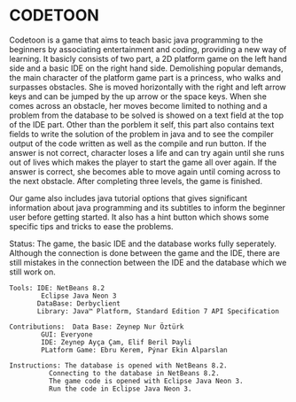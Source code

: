 # CODETOON

Codetoon is a game that aims to teach basic java programming to the beginners by
associating entertainment and coding, providing a new way of learning. It basicly consists 
of two part, a 2D platform game on the left hand side and a basic IDE on the right hand side.
Demolishing popular demands, the main character of the platform game part is a princess, who 
walks and surpasses obstacles. She is moved horizontally with the right and left arrow keys and
can be jumped by the up arrow or the space keys. When she comes across an obstacle, her moves
become limited to nothing and a problem from the database to be solved is showed on a text field 
at the top of the IDE part. Other than the porblem it self, this part also contains text fields to 
write the solution of the problem in java and to see the compiler output of the code written as well 
as the compile and run button. If the answer is not correct, character loses a life and can try again 
until she runs out of lives which makes the player to start the game all over again. If the answer is
 correct, she becomes able to move again until coming across to the next obstacle. After completing 
three levels, the game is finished.

Our game also includes java tutorial options that gives significant information about java
programming and its subtitles to inform the beginner user before getting started. It also has a hint
button which shows some specific tips and tricks to ease the problems.


Status: The game, the basic IDE and the database works fully seperately. Although the connection
is done between the game and the IDE, there are still mistakes in the connection between the IDE and the
database which we still work on.

	Tools: IDE: NetBeans 8.2
		    Eclipse Java Neon 3
	       DataBase: Derbyclient
	       Library: Java™ Platform, Standard Edition 7 API Specification

	Contributions: 	Data Base: Zeynep Nur Öztürk
			GUI: Everyone
			IDE: Zeynep Ayça Çam, Elif Beril Þayli
			PLatform Game: Ebru Kerem, Pýnar Ekin Alparslan
	
	Instructions: The database is opened with NetBeans 8.2.
		      Connecting to the database in NetBeans 8.2.
		      The game code is opened with Eclipse Java Neon 3.
		      Run the code in Eclipse Java Neon 3.
